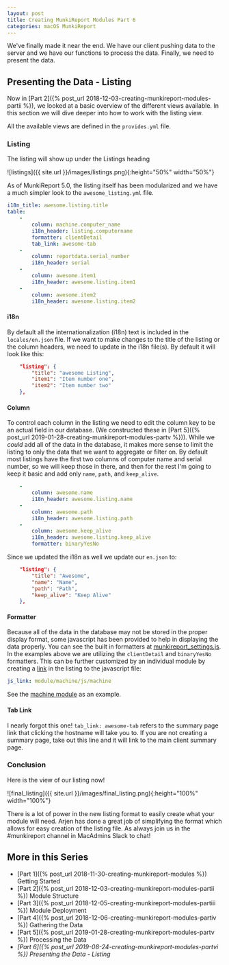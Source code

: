```yaml
---
layout: post
title: Creating MunkiReport Modules Part 6
categories: macOS MunkiReport
---
```


We've finally made it near the end. We have our client pushing data to the server and we have our functions to process the data. Finally, we need to present the data.

## Presenting the Data - Listing

Now in [Part 2]({% post_url 2018-12-03-creating-munkireport-modules-partii %}), we looked at a basic overview of the different views available. In this section we will dive deeper into how to work with the listing view.

All the available views are defined in the `provides.yml` file.

### Listing

The listing will show up under the Listings heading
  
  ![listings]({{ site.url }}/images/listings.png){:height="50%" width="50%"}

As of MunkiReport 5.0, the listing itself has been modularized and we have a much simpler look to the `awesome_listing.yml` file.

```yml
i18n_title: awesome.listing.title
table:
    -
        column: machine.computer_name
        i18n_header: listing.computername
        formatter: clientDetail
        tab_link: awesome-tab
    -
        column: reportdata.serial_number
        i18n_header: serial
    -
        column: awesome.item1
        i18n_header: awesome.listing.item1
    -
        column: awesome.item2
        i18n_header: awesome.listing.item2
```

#### i18n

By default all the internationalization (i18n) text is included in the `locales/en.json` file. If we want to make changes to the title of the listing or the column headers, we need to update in the i18n file(s). By default it will look like this:

```json
    "listing": {
        "title": "awesome Listing",
        "item1": "Item number one",
        "item2": "Item number two"
    },
```

#### Column

To control each column in the listing we need to edit the column key to be an actual field in our database. (We constructed these in [Part 5]({% post_url 2019-01-28-creating-munkireport-modules-partv %})). While we _could_ add all of the data in the database, it makes more sense to limit the listing to only the data that we want to aggregate or filter on. By default most listings have the first two columns of computer name and serial number, so we will keep those in there, and then for the rest I'm going to keep it basic and add only `name`, `path`, and `keep_alive`.

```yml
    -
        column: awesome.name
        i18n_header: awesome.listing.name
    -
        column: awesome.path
        i18n_header: awesome.listing.path
    -
        column: awesome.keep_alive
        i18n_header: awesome.listing.keep_alive
        formatter: binaryYesNo
```

Since we updated the i18n as well we update our `en.json` to:

```json
    "listing": {
        "title": "Awesome",
        "name": "Name",
        "path": "Path",
        "keep_alive": "Keep Alive"
    },
```

#### Formatter

Because all of the data in the database may not be stored in the proper display format, some javascript has been provided to help in displaying the data properly. You can see the built in formatters at [munkireport_settings.js](https://github.com/munkireport/munkireport-php/blob/master/public/assets/js/munkireport.settings.js#L103). In the examples above we are utilizing the `clientDetail` and `binaryYesNo` formatters. This can be further customized by an individual module by creating a [link](https://github.com/munkireport/machine/blob/master/views/hardware_listing.yml#L2) in the listing to the javascript file:

```yml
js_link: module/machine/js/machine
```

See the [machine module](https://github.com/munkireport/machine/tree/master/js) as an example.

#### Tab Link

I nearly forgot this one! `tab_link: awesome-tab` refers to the summary page link that clicking the hostname will take you to. If you are not creating a summary page, take out this line and it will link to the main client summary page.

### Conclusion

Here is the view of our listing now!

![final_listing]({{ site.url }}/images/final_listing.png){:height="100%" width="100%"}

There is a lot of power in the new listing format to easily create what your module will need. Arjen has done a great job of simplifying the format which allows for easy creation of the listing file. As always join us in the #munkireport channel in MacAdmins Slack to chat! 

## More in this Series

* [Part 1]({% post_url 2018-11-30-creating-munkireport-modules %}) Getting Started
* [Part 2]({% post_url 2018-12-03-creating-munkireport-modules-partii %}) Module Structure
* [Part 3]({% post_url 2018-12-05-creating-munkireport-modules-partiii %}) Module Deployment
* [Part 4]({% post_url 2018-12-06-creating-munkireport-modules-partiv %}) Gathering the Data
* [Part 5]({% post_url 2019-01-28-creating-munkireport-modules-partv %}) Processing the Data
* *[Part 6]({% post_url 2019-08-24-creating-munkireport-modules-partvi %}) Presenting the Data - Listing*
